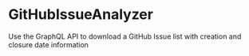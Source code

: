 # GitHubIssueAnalyzer
Use the GraphQL API to download a GitHub Issue list with creation and closure date information
